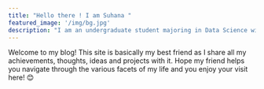 ```yaml
---
title: "Hello there ! I am Suhana "
featured_image: '/img/bg.jpg'
description: "I am an undergraduate student majoring in Data Science with a minor in Biological Sciences..."
---
```

Welcome to my blog!
This site is basically my best friend as I share all my achievements, thoughts, ideas and projects with it. Hope my friend helps you navigate through the various facets of my life and you enjoy your visit here! :blush:
